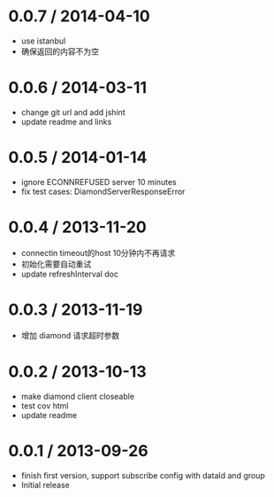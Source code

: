
0.0.7 / 2014-04-10
==================

 * use istanbul
 * 确保返回的内容不为空

0.0.6 / 2014-03-11 
==================

  * change git url and add jshint
  * update readme and links

0.0.5 / 2014-01-14 
==================

  * ignore ECONNREFUSED server 10 minutes
  * fix test cases: DiamondServerResponseError

0.0.4 / 2013-11-20 
==================

  * connectin timeout的host 10分钟内不再请求
  * 初始化需要自动重试
  * update refreshInterval doc

0.0.3 / 2013-11-19 
==================

  * 增加 diamond 请求超时参数

0.0.2 / 2013-10-13 
==================

  * make diamond client closeable
  * test cov html
  * update readme

0.0.1 / 2013-09-26 
==================

  * finish first version, support subscribe config with dataId and group
  * Initial release

